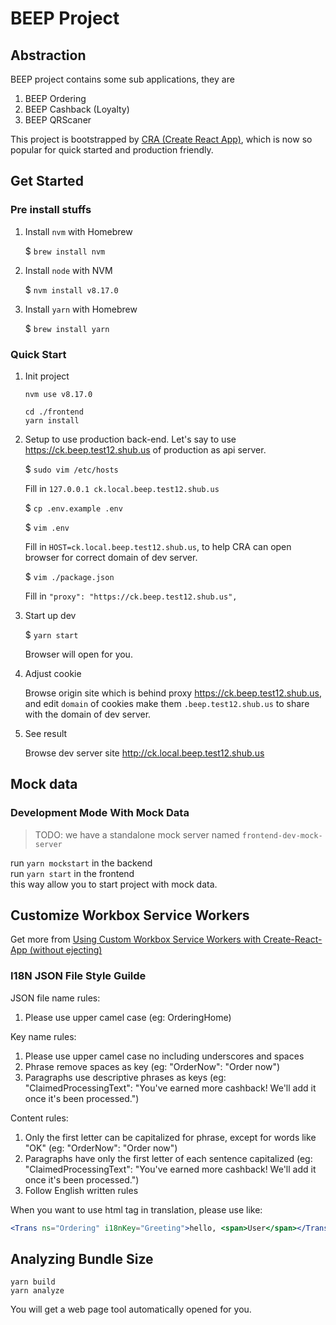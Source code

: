 # BEEP Project

## Abstraction

BEEP project contains some sub applications, they are

1. BEEP Ordering
1. BEEP Cashback (Loyalty)
1. BEEP QRScaner

This project is bootstrapped by [CRA (Create React App)](https://create-react-app.dev/docs/getting-started), which
is now so popular for quick started and production friendly.

## Get Started

### Pre install stuffs

1. Install `nvm` with Homebrew

    $ `brew install nvm`

2. Install `node` with NVM

    $ `nvm install v8.17.0`

3. Install `yarn` with Homebrew

    $ `brew install yarn`

### Quick Start

1. Init project

    ```shell script
    nvm use v8.17.0
    
    cd ./frontend
    yarn install
    ```

2. Setup to use production back-end. Let's say to use https://ck.beep.test12.shub.us of production as api server. 

    $ `sudo vim /etc/hosts`

    Fill in  `127.0.0.1 ck.local.beep.test12.shub.us`
    
    $ `cp .env.example .env`

    $ `vim .env`
    
    Fill in `HOST=ck.local.beep.test12.shub.us`, to help CRA can open browser for correct domain of dev server.
    
    $ `vim ./package.json`
    
    Fill in `"proxy": "https://ck.beep.test12.shub.us",`

3. Start up dev

    $ `yarn start`
    
    Browser will open for you.

4. Adjust cookie

    Browse origin site which is behind proxy https://ck.beep.test12.shub.us,
    and edit `domain` of cookies make them `.beep.test12.shub.us` 
    to share with the domain of dev server.
    
5. See result

    Browse dev server site http://ck.local.beep.test12.shub.us

## Mock data

### Development Mode With Mock Data

> TODO: we have a standalone mock server named `frontend-dev-mock-server` 

run `yarn mockstart` in the backend <br>
run `yarn start` in the frontend <br>
this way allow you to start project with mock data.

## Customize Workbox Service Workers

Get more from [Using Custom Workbox Service Workers with Create-React-App (without ejecting)
](https://karannagupta.com/using-custom-workbox-service-workers-with-create-react-app/)


### I18N JSON File Style Guilde

JSON file name rules:
    
  1. Please use upper camel case (eg: OrderingHome)

Key name rules:
    
  1. Please use upper camel case no including underscores and spaces
  2. Phrase remove spaces as key (eg: "OrderNow": "Order now")
  3. Paragraphs use descriptive phrases as keys (eg: "ClaimedProcessingText": "You've earned more cashback! We'll add it once it's been processed.")
    
Content rules:
    
  1. Only the first letter can be capitalized for phrase, except for words like "OK" (eg: "OrderNow": "Order now")
  2. Paragraphs have only the first letter of each sentence capitalized (eg: "ClaimedProcessingText": "You've earned more cashback! We'll add it once it's been processed.")
  3. Follow English written rules

When you want to use html tag in translation, please use like:

  ```jsx
  <Trans ns="Ordering" i18nKey="Greeting">hello, <span>User</span></Trans>
  ```

## Analyzing Bundle Size

```shell script
yarn build
yarn analyze
```

You will get a web page tool automatically opened for you.
